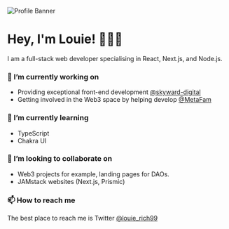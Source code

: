 ![Profile Banner](https://user-images.githubusercontent.com/60019261/149430583-f2d54132-42da-4141-a1a3-9306adef383a.png)

# Hey, I'm Louie! 🙋🏼‍♂️
I am a full-stack web developer specialising in React, Next.js, and Node.js. 

### 🔭 I’m currently working on
- Providing exceptional front-end development [@skyward-digital](https://github.com/skyward-digital)
- Getting involved in the Web3 space by helping develop [@MetaFam](https://github.com/MetaFam)

### 🌱 I’m currently learning
- TypeScript
- Chakra UI

### 👯 I’m looking to collaborate on
- Web3 projects for example, landing pages for DAOs.
- JAMstack websites (Next.js, Prismic)

### 📫 How to reach me
The best place to reach me is Twitter [@louie_rich99](https://twitter.com/Louie_Rich99)

